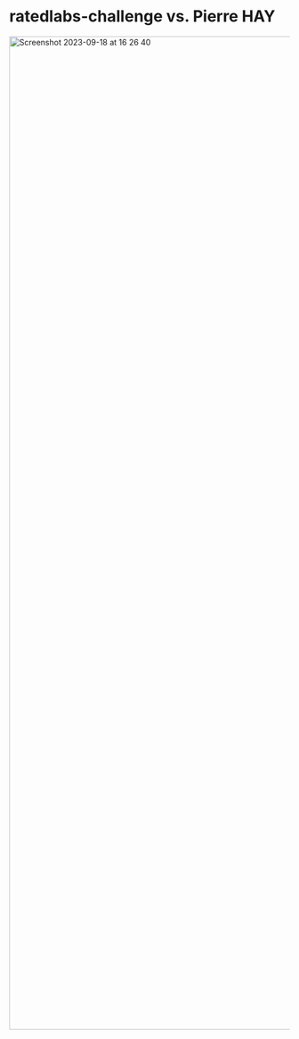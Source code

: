 # ratedlabs-challenge vs. Pierre HAY
<img width="1782" alt="Screenshot 2023-09-18 at 16 26 40" src="https://github.com/Haypierre/ratedlabs-challenge/assets/15421103/9b1abbb3-79b0-4667-a95f-16a216a50849">

